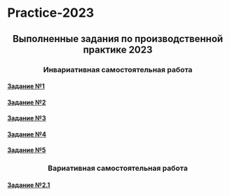 # Practice-2023

<h2 align="center">Выполненные задания по производственной практике 2023</h2>
<h3 align="center">Инвариативная самостоятельная работа</h3>
<h4><a href="https://github.com/Dm1trylbdv/Practice-2023/blob/f0ccaa44eb2e91d25d8152fdeccb783fd5b20cd1/%D0%97%D0%B0%D0%B4%D0%B0%D0%BD%D0%B8%D1%8F/%D0%97%D0%B0%D0%B4%D0%B0%D0%BD%D0%B8%D0%B5%20%E2%84%961.%20%D0%9E%D0%B7%D0%BD%D0%B0%D0%BA%D0%BE%D0%BC%D0%B8%D1%82%D1%8C%D1%81%D1%8F%20%D1%81%20%D0%B8%D0%BD%D1%84%D1%80%D0%B0%D1%81%D1%82%D1%80%D1%83%D0%BA%D1%82%D1%83%D1%80%D0%BE%D0%B8%CC%86%20%D0%B8%20%D1%81%D0%B8%D1%81%D1%82%D0%B5%D0%BC%D0%BD%D1%8B%D0%BC%20%D0%BF%D1%80%D0%BE%D0%B3%D1%80%D0%B0%D0%BC%D0%BC%D0%BD%D1%8B%D0%BC%20%D0%BE%D0%B1%D0%B5%D1%81%D0%BF%D0%B5%D1%87%D0%B5%D0%BD%D0%B8%D0%B5%D0%BC%20%20%D0%93%D0%91%D0%9E%D0%A3%20%D0%A1%D1%80%D0%B5%D0%B4%D0%BD%D0%B5%D0%B8%CC%86%20%D0%BE%D0%B1%D1%89%D0%B5%D0%BE%D0%B1%D1%80%D0%B0%D0%B7%D0%BE%D0%B2%D0%B0%D1%82%D0%B5%D0%BB%D1%8C%D0%BD%D0%BE%D0%B8%CC%86%20%D1%88%D0%BA%D0%BE%D0%BB%D1%8B%20%E2%84%96%2080..pdf" target="_blank">Задание №1</a></h4>
<h4><a href="https://github.com/Dm1trylbdv/Practice-2023/blob/main/Задания/Задание%20№2.%20Изучить%20операционную%20систему%20Astra%20Linux.pdf" target="_blank">Задание №2</a></h4>
<h4><a href="https://github.com/Dm1trylbdv/Practice-2023/blob/f0ccaa44eb2e91d25d8152fdeccb783fd5b20cd1/%D0%97%D0%B0%D0%B4%D0%B0%D0%BD%D0%B8%D1%8F/%D0%97%D0%B0%D0%B4%D0%B0%D0%BD%D0%B8%D0%B5%20%E2%84%963.%20%D0%A1%D0%BE%D0%B7%D0%B4%D0%B0%D0%BD%D0%B8%D0%B5%20%D1%83%D1%81%D1%82%D0%B0%D0%BD%D0%BE%D0%B2%D0%BE%D1%87%D0%BD%D0%BE%D0%B3%D0%BE%20%D0%BD%D0%BE%D1%81%D0%B8%D1%82%D0%B5%D0%BB%D1%8F%20%D1%81%20%D0%BE%D0%BF%D0%B5%D1%80%D0%B0%D1%86%D0%B8%D0%BE%D0%BD%D0%BD%D0%BE%D0%B8%CC%86%20%D1%81%D0%B8%D1%81%D1%82%D0%B5%D0%BC%D0%BE%D0%B8%CC%86%20Astra%20Linux.pdf" target="_blank">Задание №3</a></h4>
<h4><a href="https://github.com/Dm1trylbdv/Practice-2023/blob/f0ccaa44eb2e91d25d8152fdeccb783fd5b20cd1/%D0%97%D0%B0%D0%B4%D0%B0%D0%BD%D0%B8%D1%8F/%D0%97%D0%B0%D0%B4%D0%B0%D0%BD%D0%B8%D0%B5%20%E2%84%964%20%D0%9F%D1%80%D0%BE%D0%B2%D0%B5%D1%81%D1%82%D0%B8%20%D1%83%D1%81%D1%82%D0%B0%D0%BD%D0%BE%D0%B2%D0%BA%D1%83%20%D0%B8%20%D0%BF%D0%B5%D1%80%D0%B2%D0%BE%D0%BD%D0%B0%D1%87%D0%B0%D0%BB%D1%8C%D0%BD%D1%83%D1%8E%20%D0%BD%D0%B0%D1%81%D1%82%D1%80%D0%BE%D0%B8%CC%86%D0%BA%D1%83%20%D0%9E%D0%A1%20Astra%20Linux%20%D0%BD%D0%B0%20%D0%BF%D0%B5%D1%80%D1%81%D0%BE%D0%BD%D0%B0%D0%BB%D1%8C%D0%BD%D1%8B%D0%B5%20%D0%BA%D0%BE%D0%BC%D0%BF%D1%8C%D1%8E%D1%82%D0%B5%D1%80%D1%8B%20%D0%B8%20%D1%8D%D0%BB%D0%B5%D0%BA%D1%82%D1%80%D0%BE%D0%BD%D0%BD%D1%8B%D0%B5%20%D0%B4%D0%BE%D1%81%D0%BA%D0%B8%20%D0%B2%20%D0%93%D0%91%D0%9E%D0%A3%20%D0%A1%D1%80%D0%B5%D0%B4%D0%BD%D0%B5%D0%B8%CC%86%20%D0%BE%D0%B1%D1%89%D0%B5%D0%BE%D0%B1%D1%80%D0%B0%D0%B7%D0%BE%D0%B2%D0%B0%D1%82%D0%B5%D0%BB%D1%8C%D0%BD%D0%BE%D0%B8%CC%86%20%D1%88%D0%BA%D0%BE%D0%BB%D0%B5%20%E2%84%96%2080.pdf" target="_blank">Задание №4</a></h4>
<h4><a href="https://github.com/Dm1trylbdv/Practice-2023/tree/main/script" target="_blank">Задание №5</a> </h4>

<h3 align="center">Вариативная самостоятельная работа</h3>
<h4><a href="https://github.com/Dm1trylbdv/Practice-2023/blob/cb6f907fe023d92458fa557b5c06e25f946515d7/%D0%97%D0%B0%D0%B4%D0%B0%D0%BD%D0%B8%D1%8F/%D0%97%D0%B0%D0%B4%D0%B0%D0%BD%D0%B8%D0%B5%20%E2%84%962.1%20%D0%9E%D0%B1%D1%81%D0%BB%D1%83%D0%B6%D0%B8%D0%B2%D0%B0%D0%BD%D0%B8%D0%B5%20%D1%81%D0%B8%D1%81%D1%82%D0%B5%D0%BC%D1%8B%20%D0%BE%D1%85%D0%BB%D0%B0%D0%B6%D0%B4%D0%B5%D0%BD%D0%B8%D1%8F%20%D1%83%20%D0%BF%D0%B5%D1%80%D1%81%D0%BE%D0%BD%D0%B0%D0%BB%D1%8C%D0%BD%D1%8B%D1%85%20%D0%BA%D0%BE%D0%BC%D0%BF%D1%8C%D1%8E%D1%82%D0%B5%D1%80%D0%BE%D0%B2%20%D0%B2%20%D0%93%D0%91%D0%9E%D0%A3%20%D0%A1%D1%80%D0%B5%D0%B4%D0%BD%D0%B5%D0%B8%CC%86%20%D0%BE%D0%B1%D1%89%D0%B5%D0%BE%D0%B1%D1%80%D0%B0%D0%B7%D0%BE%D0%B2%D0%B0%D1%82%D0%B5%D0%BB%D1%8C%D0%BD%D0%BE%D0%B8%CC%86%20%D1%88%D0%BA%D0%BE%D0%BB%D0%B5%20%E2%84%96%2080.pdf" target="_blank">Задание №2.1</a> </h4>

